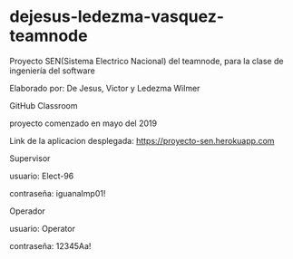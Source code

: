 # dejesus-ledezma-vasquez-teamnode

Proyecto SEN(Sistema Electrico Nacional) del teamnode, para la clase de ingeniería del software

Elaborado por: De Jesus, Victor y Ledezma Wilmer

GitHub Classroom 

proyecto comenzado en mayo del 2019

Link de la aplicacion desplegada: https://proyecto-sen.herokuapp.com

Supervisor 

usuario: Elect-96 

contraseña: iguanaImp01!

Operador 

usuario: Operator 

contraseña: 12345Aa!
